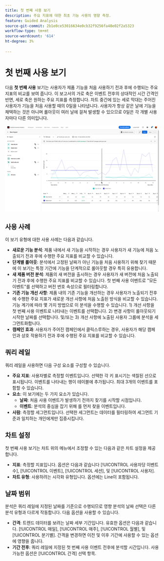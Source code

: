 ```yaml
---
title: 첫 번째 사용 보기
description: 주요 지표에 대한 최초 기능 사용의 영향 측정.
feature: Guided Analysis
source-git-commit: 2b1e0ce53016634e0cb32f9256fa48e02f2a5323
workflow-type: tm+mt
source-wordcount: '614'
ht-degree: 3%

---
```


# 첫 번째 사용 보기

다음 **첫 번째 사용** 보기는 사용자가 제품 기능을 처음 사용하기 전과 후에 수행되는 주요 지표의 비교를 보여 줍니다. 이 보고서의 가로 축은 이벤트 전후의 상대적인 시간 간격인 반면, 세로 축은 원하는 주요 지표를 측정합니다. 차트 중간에 있는 세로 막대는 주어진 사용자가 기능을 처음 사용할 때의 0일을 나타냅니다. 사용자가 항상 같은 날에 기능을 채택하는 것은 아니며 롤아웃이 여러 날에 걸쳐 발생할 수 있으므로 0일은 각 개별 사용자마다 다른 의미입니다.

![릴리스](../assets/first-use.png)

## 사용 사례

이 보기 유형에 대한 사용 사례는 다음과 같습니다.

* **새로운 기능 분석**: 제품 내에서 새 기능을 시작하는 경우 사용자가 새 기능에 처음 노출되기 전과 후에 수행한 주요 지표를 비교할 수 있습니다.
* **단계별 롤아웃**: 분석에서 고정된 날짜가 아닌 기능을 처음 사용하기 위해 찾기 때문에 이 보기는 특정 기간에 기능을 단계적으로 롤아웃할 경우 특히 유용합니다.
* **새 제품 버전 분석**: 제품의 새 버전을 출시하는 경우 사용자가 새 버전에 처음 노출되기 전과 후에 수행한 주요 지표를 비교할 수 있습니다. 첫 번째 사용 이벤트로 &quot;모든 이벤트&quot;를 선택하고 버전 번호 속성으로 필터링합니다.
* **기존 기능 개선 사항**: 제품 내의 기존 기능을 개선하는 경우 사용자가 노출되기 전후에 수행한 주요 지표가 새로운 개선 사항에 처음 노출된 방식을 비교할 수 있습니다. 기능 계기에 따라 몇 가지 방법으로 이 분석을 수행할 수 있습니다. 1) 개선 사항을 첫 번째 사용 이벤트로 나타내는 이벤트를 선택합니다. 2) 변경 사항이 롤아웃되기 시작한 날짜를 선택합니다. 및/또는 3) 개선 사항에 노출된 사용자 그룹에 분석을 세그먼트화합니다.
* **캠페인 효과**: 사용자가 주어진 캠페인에서 클릭스루하는 경우, 사용자가 해당 캠페인과 상호 작용하기 전과 후에 수행된 주요 지표를 비교할 수 있습니다.

## 쿼리 레일

쿼리 레일을 사용하면 다음 구성 요소를 구성할 수 있습니다.

* **주요 지표**: 사용자별로 측정할 이벤트입니다. 선택한 각 키 표시기는 색칠된 선으로 표시됩니다. 이벤트를 나타내는 행이 테이블에 추가됩니다. 최대 3개의 이벤트를 포함할 수 있습니다.
* **요소**: 이 보기에는 두 가지 요소가 있습니다.
   * **날짜**: 처음 사용 이벤트가 발생하기 전까지 찾기를 시작할 시점입니다.
   * **이벤트**: 분석의 중심을 잡기 위해 를 먼저 찾을 이벤트입니다.
* **사람**: 측정할 세그먼트입니다. 선택한 세그먼트는 데이터를 필터링하여 세그먼트 기준과 일치하는 개인에게만 집중시킵니다.

## 차트 설정

첫 번째 사용 보기는 차트 위의 메뉴에서 조정할 수 있는 다음과 같은 차트 설정을 제공합니다.

* **지표**: 측정할 지표입니다. 옵션은 다음과 같습니다 [!UICONTROL 사용자당 이벤트 수], [!UICONTROL 이벤트], [!UICONTROL 세션], 및 [!UICONTROL 사용자].
* **차트 유형**: 사용하려는 시각화 유형입니다. 옵션에는 Line이 포함됩니다.

## 날짜 범위

분석은 쿼리 레일에 지정된 날짜를 기준으로 수행되므로 영향 분석의 날짜 선택은 다른 분석 유형과 다르게 작동합니다. 다음 옵션을 사용할 수 있습니다.

* **간격**: 트렌드 데이터를 보려는 날짜 세부 기간입니다. 유효한 옵션은 다음과 같습니다. [!UICONTROL 매일], [!UICONTROL 매주], [!UICONTROL 월별], 및 [!UICONTROL 분기별]. 간격을 변경하면 이전 및 이후 기간에 사용할 수 있는 옵션에 영향을 줍니다.
* **기간 전후**: 쿼리 레일에 지정된 첫 번째 사용 이벤트 전후에 분석할 시간입니다. 사용 가능한 옵션은 [!UICONTROL 간격] 선택 항목.
